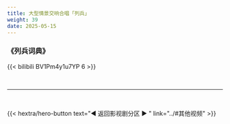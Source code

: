 ```yaml
---
title: 大型情景交响合唱「列兵」
weight: 39
date: 2025-05-15
---
```


### 《列兵词典》

{{< bilibili BV1Pm4y1u7YP 6 >}}


<br>
<hr>
<br>

{{< hextra/hero-button text="◀ 返回影视剧分区 ▶ " link="../#其他视频" >}}